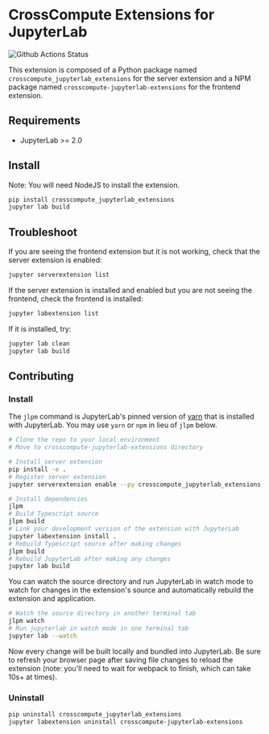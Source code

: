 # CrossCompute Extensions for JupyterLab

![Github Actions Status](https://github.com/crosscompute/crosscompute-jupyterlab-extensions/workflows/Build/badge.svg)

This extension is composed of a Python package named `crosscompute_jupyterlab_extensions`
for the server extension and a NPM package named `crosscompute-jupyterlab-extensions`
for the frontend extension.

## Requirements

* JupyterLab >= 2.0

## Install

Note: You will need NodeJS to install the extension.

```bash
pip install crosscompute_jupyterlab_extensions
jupyter lab build
```

## Troubleshoot

If you are seeing the frontend extension but it is not working, check
that the server extension is enabled:

```bash
jupyter serverextension list
```

If the server extension is installed and enabled but you are not seeing
the frontend, check the frontend is installed:

```bash
jupyter labextension list
```

If it is installed, try:

```bash
jupyter lab clean
jupyter lab build
```

## Contributing

### Install

The `jlpm` command is JupyterLab's pinned version of
[yarn](https://yarnpkg.com/) that is installed with JupyterLab. You may use
`yarn` or `npm` in lieu of `jlpm` below.

```bash
# Clone the repo to your local environment
# Move to crosscompute-jupyterlab-extensions directory

# Install server extension
pip install -e .
# Register server extension
jupyter serverextension enable --py crosscompute_jupyterlab_extensions --sys-prefix

# Install dependencies
jlpm
# Build Typescript source
jlpm build
# Link your development version of the extension with JupyterLab
jupyter labextension install .
# Rebuild Typescript source after making changes
jlpm build
# Rebuild JupyterLab after making any changes
jupyter lab build
```

You can watch the source directory and run JupyterLab in watch mode to watch for changes in the extension's source and automatically rebuild the extension and application.

```bash
# Watch the source directory in another terminal tab
jlpm watch
# Run jupyterlab in watch mode in one terminal tab
jupyter lab --watch
```

Now every change will be built locally and bundled into JupyterLab. Be sure to refresh your browser page after saving file changes to reload the extension (note: you'll need to wait for webpack to finish, which can take 10s+ at times).

### Uninstall

```bash
pip uninstall crosscompute_jupyterlab_extensions
jupyter labextension uninstall crosscompute-jupyterlab-extensions
```
